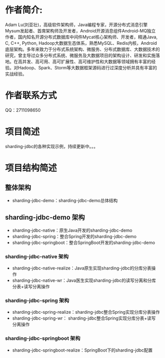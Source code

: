 # 作者简介: 
Adam Lu(刘亚壮)，高级软件架构师，Java编程专家，开源分布式消息引擎Mysum发起者、首席架构师及开发者，Android开源消息组件Android-MQ独立作者，国内知名开源分布式数据库中间件Mycat核心架构师、开发者，精通Java, C, C++, Python, Hadoop大数据生态体系，熟悉MySQL、Redis内核，Android底层架构。多年来致力于分布式系统架构、微服务、分布式数据库、大数据技术的研究，曾主导过众多分布式系统、微服务及大数据项目的架构设计、研发和实施落地。在高并发、高可用、高可扩展性、高可维护性和大数据等领域拥有丰富的经验。对Hadoop、Spark、Storm等大数据框架源码进行过深度分析并具有丰富的实战经验。

# 作者联系方式
QQ：2711098650

# 项目简述
sharding-jdbc的各种实现示例，持续更新中。。。

# 项目结构简述
## 整体架构
*	sharding-jdbc-demo：sharding-jdbc-demo总体结构

## sharding-jdbc-demo 架构
*	sharding-jdbc-native：原生Java开发的sharding-jdbc-demo
*	sharding-jdbc-spring：整合Spring开发的sharding-jdbc-demo
*	sharding-jdbc-springboot：整合SpringBoot开发的sharding-jdbc-demo

### sharding-jdbc-native 架构
*	sharding-jdbc-native-realize：Java原生实现sharding-jdbc的分库分表操作
*	sharding-jdbc-native-wr：Java医生实现sharding-jdbc的读写分离和分库分表+读写分离操作

###	sharding-jdbc-spring 架构
*	sharding-jdbc-spring-realize：sharding-jdbc整合Spring实现分库分表操作
*	sharding-jdbc-spring-wr： sharding-jdbc整合Spring实现分库分表+读写分离操作

### sharding-jdbc-springboot 架构
*	sharding-jdbc-springboot-realize：SpringBoot下的sharding-jdbc配置

